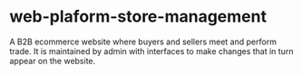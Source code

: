 # web-plaform-store-management
A B2B ecommerce website where buyers and sellers meet and perform trade. It is maintained by admin with interfaces to make changes that in turn appear on the website.
